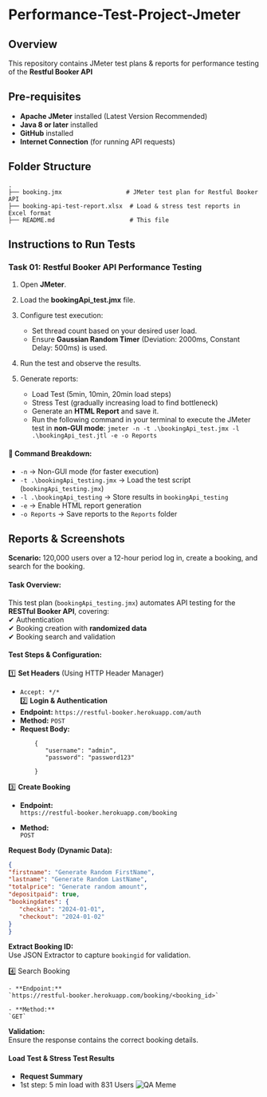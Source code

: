 # Performance-Test-Project-Jmeter
## Overview
This repository contains JMeter test plans & reports for performance testing of the **Restful Booker API**
## Pre-requisites
- **Apache JMeter** installed (Latest Version Recommended)
- **Java 8 or later** installed
- **GitHub** installed
- **Internet Connection** (for running API requests)

## Folder Structure
```
.
├── booking.jmx                  # JMeter test plan for Restful Booker API
├── booking-api-test-report.xlsx  # Load & stress test reports in Excel format
├── README.md                     # This file
```

## Instructions to Run Tests
### Task 01: Restful Booker API Performance Testing
1. Open **JMeter**.
2. Load the **bookingApi_test.jmx** file.
3. Configure test execution:
   - Set thread count based on your desired user load.
   - Ensure **Gaussian Random Timer** (Deviation: 2000ms, Constant Delay: 500ms) is used.

4. Run the test and observe the results.

5. Generate reports:
   - Load Test (5min, 10min, 20min load steps)
   - Stress Test (gradually increasing load to find bottleneck)
   - Generate an **HTML Report** and save it.
   - Run the following command in your terminal to execute the JMeter test in **non-GUI mode**: ``` jmeter -n -t .\bookingApi_test.jmx -l .\bookingApi_test.jtl -e -o Reports ```

#### 📌 Command Breakdown:
- `-n` → Non-GUI mode (for faster execution)  
- `-t .\bookingApi_testing.jmx` → Load the test script (`bookingApi_testing.jmx`)  
- `-l .\bookingApi_testing` → Store results in `bookingApi_testing`  
- `-e` → Enable HTML report generation  
- `-o Reports` → Save reports to the `Reports` folder  


## Reports & Screenshots
**Scenario:**
120,000 users over a 12-hour period log in, create a booking, and search for the
booking.

#### Task Overview: 
This test plan (`bookingApi_testing.jmx`) automates API testing for the **RESTful Booker API**, covering:  
✔ Authentication  
✔ Booking creation with **randomized data**  
✔ Booking search and validation  


#### Test Steps & Configuration: 
1️⃣ **Set Headers** (Using HTTP Header Manager)  
   - `Accept: */*`  
2️⃣ **Login & Authentication**  
   - **Endpoint:** `https://restful-booker.herokuapp.com/auth`  
   - **Method:** `POST`  
   - **Request Body:**  
     ``` json:
         {
            "username": "admin",
            "password": "password123"
      
         }
3️⃣ **Create Booking**

   - **Endpoint:**  
   `https://restful-booker.herokuapp.com/booking`
   
   - **Method:**  
   `POST`
   
   **Request Body (Dynamic Data):**  
   ```json
{
   "firstname": "Generate Random FirstName",
   "lastname": "Generate Random LastName",
   "totalprice": "Generate random amount",
   "depositpaid": true,
   "bookingdates": {
      "checkin": "2024-01-01",
      "checkout": "2024-01-02"
   }
}
```
**Extract Booking ID:**  
Use JSON Extractor to capture `bookingid` for validation.

4️⃣ Search Booking

    - **Endpoint:**  
    `https://restful-booker.herokuapp.com/booking/<booking_id>`

    - **Method:**  
    `GET`

**Validation:**  
Ensure the response contains the correct booking details.

#### Load Test & Stress Test Results
- **Request Summary**
 - 1st step: 5 min load with 831 Users ![QA Meme](Downloads/report-05.png)


